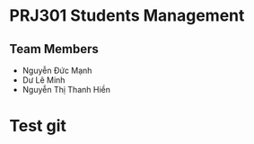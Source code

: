 # PRJ301 Students Management

## Team Members
 - Nguyễn Đức Mạnh
 - Dư Lê Minh
 - Nguyễn Thị Thanh Hiền


# Test git